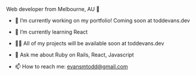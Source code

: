 Web developer from Melbourne, AU 🙂

- 🔭 I’m currently working on my portfolio! Coming soon at toddevans.dev

- 🌱 I’m currently learning React

- 👨‍💻 All of my projects will be available soon at toddevans.dev

- 💬 Ask me about Ruby on Rails, React, Javascript

- 📫 How to reach me: evansmtodd@gmail.com
